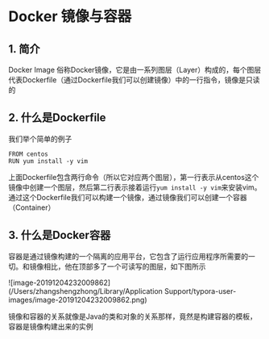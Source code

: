 # Docker 镜像与容器

## 1. 简介

Docker Image 俗称Docker镜像，它是由一系列图层（Layer）构成的，每个图层代表Dockerfile（通过Dockerfile我们可以创建镜像）中的一行指令，镜像是只读的

## 2. 什么是Dockerfile

我们举个简单的例子

```
FROM centos
RUN yum install -y vim
```

上面Dockerfile包含两行命令（所以它对应两个图层），第一行表示从centos这个镜像中创建一个图层，然后第二行表示接着运行`yum install -y vim`来安装vim。通过这个Dockerfile我们可以构建一个镜像，通过镜像我们可以创建一个容器（Container）

## 3. 什么是Docker容器

容器是通过镜像构建的一个隔离的应用平台，它包含了运行应用程序所需要的一切。和镜像相比，他在顶部多了一个可读写的图层，如下图所示

![image-20191204232009862](/Users/zhangshengzhong/Library/Application Support/typora-user-images/image-20191204232009862.png)

镜像和容器的关系就像是Java的类和对象的关系那样，竟然是构建容器的模板，容器是镜像构建出来的实例